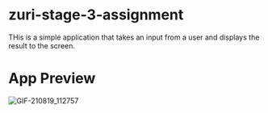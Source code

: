 # zuri-stage-3-assignment
THis is a simple application that takes an input from a user and displays the result to the screen.
# App Preview
![GIF-210819_112757](https://user-images.githubusercontent.com/52974172/130054326-92845813-b7ce-467f-ac65-349765fc0f37.gif)
